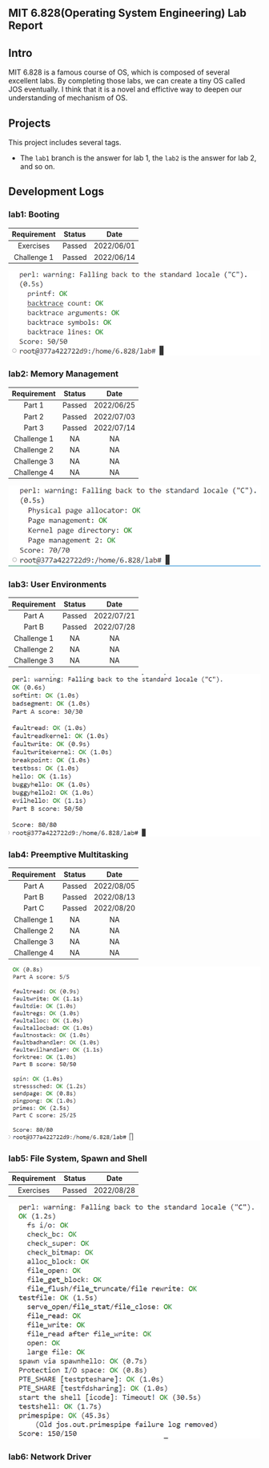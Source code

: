 MIT 6.828(Operating System Engineering) Lab Report 
---


## Intro

  MIT 6.828 is a famous course of OS, which is composed of several excellent labs. By completing those labs, we can create a tiny OS called JOS eventually. I think that it is a novel and effictive way to deepen our understanding of mechanism of OS.

## Projects

  This project includes several tags. <br>
  * The `lab1` branch is the answer for lab 1, the `lab2` is the answer for lab 2, and so on.

## Development Logs

### lab1: Booting

| Requirement 	 | Status       | Date         |
| :-------------:| :----------: | :----------: |
| Exercises      | Passed       | 2022/06/01 |
| Challenge 1    | Passed | 2022/06/14 |

![image-20230321123005345](assets/lab1.png)

### lab2: Memory Management

| Requirement 	 | Status       | Date         |
| :-------------:| :----------: | :----------: |
| Part 1         | Passed       | 2022/06/25 |
| Part 2         | Passed       | 2022/07/03 |
| Part 3         | Passed       | 2022/07/14 |
| Challenge 1    | NA           | NA		   |
| Challenge 2    | NA           | NA		   |
| Challenge 3    | NA           | NA		   |
| Challenge 4    | NA           | NA		   |

![image-20230321122922370](assets/lab2.png)

### lab3: User Environments

| Requirement 	 | Status       | Date         |
| :-------------:| :----------: | :----------: |
| Part A         | Passed       | 2022/07/21 |
| Part B         | Passed       | 2022/07/28 |
| Challenge 1    | NA   | NA |
| Challenge 2    | NA           | NA		   |
| Challenge 3    | NA           | NA		   |

![image-20220919163949483](assets/lab3.png)

### lab4: Preemptive Multitasking

| Requirement 	 | Status       | Date         |
| :-------------:| :----------: | :----------: |
| Part A         | Passed       | 2022/08/05 |
| Part B         | Passed       | 2022/08/13 |
| Part C         | Passed       | 2022/08/20 |
| Challenge 1    | NA           | NA		   |
| Challenge 2    | NA           | NA		   |
| Challenge 3    | NA           | NA		   |
| Challenge 4    | NA           | NA		   |

![image-20220927135009913](assets/lab4.png)

### lab5: File System, Spawn and Shell

| Requirement 	 | Status       | Date         |
| :-------------:| :----------: | :----------: |
| Exercises      | Passed       | 2022/08/28 |

![lab5](assets/lab5.png)

### lab6: Network Driver

